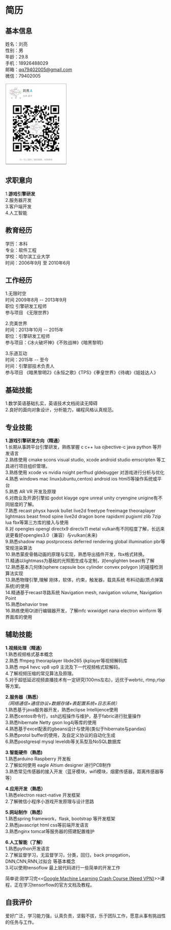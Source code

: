 # 简历

## 基本信息
姓名：刘亮   
性别：男   
年龄：29.8  
手机：18926488029  
邮箱：qq79402005@gmail.com  
微信：79402005  

![](https://github.com/blab-liuliang/resume/blob/master/wechat.jpeg?raw=true)

## 求职意向
1.**游戏引擎研发**  
2.服务器开发   
3.客户端开发     
4.人工智能   

## 教育经历
学历：本科  
专业：软件工程  
学校：哈尔滨工业大学  
时间：2006年9月 至 2010年6月

## 工作经历
1.无限时空  
时间 2009年8月 -- 2013年9月  
职位 引擎研发工程师  
参与项目 《无限世界》  

2.完美世界  
时间：2013年10月 -- 2015年  
职位：引擎研发工程师  
参与项目：《冰火破坏神》《不败战神》《暗黑黎明》  

3.乐道互动  
时间：2015年 -- 至今  
时间：引擎部技术负责人  
参与项目 《暗黑黎明2》《永恒之歌》《TPS》《拳皇世界》《待魂》《娃娃达人》  

## 基础技能
1.数学英语基础扎实，英语技术文档阅读无障碍  
2.良好的面向对象设计，分析能力，编程风格认真规范。

## 专业技能

**1.游戏引擎研发方向（精通）**  
1.长期从事跨平台引擎研发，熟练掌握 c c++ lua ojbective-c java python 等开发语言    
2.熟练使用 cmake scons visual studio, xcode android studio emscripten 等工具进行项目组织管理。   
3.熟练使用 xcode vs nvidia nsight perfhud gldebugger 对游戏进行分析与优化  
4.熟悉 windows mac linux(ubuntu,centos) android ios html5等操作系统或平台  
5.熟悉 AR VR 开发及原理  
6.对商业及开源引擎如 godot klayge ogre unreal unity cryengine unigine有不同层度的了解。   
7.熟悉 recast physx havok bullet live2d freetype freeimage theoraplayer lightmass beast fmod spine live2d dragon bone rapidxml pugixml zlib 7zip lua fbx等第三方库的接入与使用   
8.对 opengles opengl directx9 directx11 metal vulkan有不同程度了解，长远来说更看好opengles3.0（兼容）与vulkan(未来)   
9.熟悉shadow map postprocess deferred rendering global illumination pbr等常规渲染算法   
10.熟悉蒙皮骨骼动画的原理与实现，熟悉导出插件开发，fbx格式转换。   
11.精通以lightmass为基础的光照图生成与定制，对englighten beast有了解  
12.熟悉基本几何体(sphere capsule box cylinder convex polygon )的碰撞检测算法实现    
13.熟悉物理引擎,理解 刚体，软体，约束，触发器，载具系统 布料动画(质点弹簧系统)的使用    
14.精通基于recast寻路系统 Navigation mesh, navigation volume, Navigation Point    
15.熟悉behavior tree    
16.熟练使用Qt进行编辑器开发，了解mfc wxwidget nana electron winform 等界面库的使用

## 辅助技能
**1.视频处理（精通）**    
1.熟悉视频格式基本概念   
2.熟悉 ffmpeg theoraplayer libde265 ijkplayer等视频解码库   
3.熟悉 mp4 hevc vp8 vp9 主流及下一代视频格式软解码，   
4.了解视频压缩的常见算法及原理。    
5.对于超低延迟视频直播技术有一定研究(100ms左右)，远优于webrtc, rtmp,rtsp等方案。

**2.服务器（熟悉）**  
_（网络通信+通信协议+数据存储+表配置系统+日志系统）_   
1.熟悉基于java服务器开发，熟悉eclipse Intellijence使用   
2.熟悉centos命令行，ssh远程操作与维护，基于fabric进行批量操作   
3.熟悉hibernate Netty gson log4j等库的使用   
4.熟悉基于excel配表的gbeans设计与使用(类似于hibernate与pandas)  
5.熟悉protol buffer的使用，及自定义协议的自动化生成   
6.熟悉postgresql mysql leveldb等关系型及NoSQL数据库   


**3.智能硬件（熟悉)**   
1.熟悉arduino Raspberry 开发板   
2.了解如何使用 eagle Altium designer 进行PCB制作   
3.熟悉常见传感器的接入开发（蓝牙模块，wifi模块，烟雾传感器，距离传感器等等）

**4.应用开发（熟悉）**  
1.熟悉electron react-native 开发框架   
2.了解微信小程序小游戏开发原理与设计思路   

**5.网站制作（熟悉）**   
1.熟悉spring framework，flask, bootstrap 等开发框架  
2.熟悉javascript html css等前端开发语言   
3.熟悉nginx tomcat等服务器的搭建配置维护

**6.人工智能（了解）**  
1.熟悉python开发语言   
2.了解监督学习，无监督学习，分类，回归，back propgation，DNN,CNN,RNN,过拟合 等基本概念   
3.可以使用tensoflow 最上层代码进行一些简单的开发工作   

简单说:刚学习完<<[Google Machine Learning Crash Course (Need VPN)](https://developers.google.com/machine-learning/crash-course/ml-intro)>>课程，正在学习tensorflow的官方文档及教程。



## 自我评价
爱好广泛，学习能力强，认真负责，坚毅不拔，乐于团队工作，愿意从事有挑战性的任务与工作。
